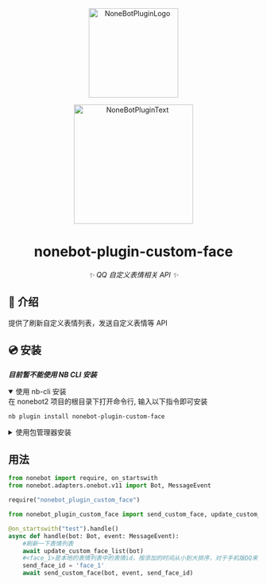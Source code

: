 <div align="center">
  <a href="https://v2.nonebot.dev/store"><img src="https://github.com/A-kirami/nonebot-plugin-template/blob/resources/nbp_logo.png" width="180" height="180" alt="NoneBotPluginLogo"></a>
  <br>
  <p><img src="https://github.com/A-kirami/nonebot-plugin-template/blob/resources/NoneBotPlugin.svg" width="240" alt="NoneBotPluginText"></p>
</div>

<div align="center">

# nonebot-plugin-custom-face

_✨ QQ 自定义表情相关 API  ✨_

<div align="left">

## 📖 介绍

提供了刷新自定义表情列表，发送自定义表情等 API

## 💿 安装

***目前暂不能使用 NB CLI 安装***

<details open>
<summary>使用 nb-cli 安装</summary>
在 nonebot2 项目的根目录下打开命令行, 输入以下指令即可安装

    nb plugin install nonebot-plugin-custom-face

</details>

<details>
<summary>使用包管理器安装</summary>
在 nonebot2 项目的插件目录下, 打开命令行, 根据你使用的包管理器, 输入相应的安装命令

<details>
<summary>pip</summary>

    pip install nonebot-plugin-custom-face
</details>

打开 nonebot2 项目根目录下的 `pyproject.toml` 文件, 在 `[tool.nonebot]` 部分追加写入

    plugins = ["nonebot_plugin_custom_face"]

</details>

## 用法

```python
from nonebot import require, on_startswith
from nonebot.adapters.onebot.v11 import Bot, MessageEvent

require("nonebot_plugin_custom_face")

from nonebot_plugin_custom_face import send_custom_face, update_custom_face_list

@on_startswith("test").handle()
async def handle(bot: Bot, event: MessageEvent):
    #刷新一下表情列表
    await update_custom_face_list(bot)
    #<face_1>是本地的表情列表中的表情id，按添加的时间从小到大排序，对于手机版QQ来说，自定义表情中的最旧一个(也就是列表最下边的一个)的本地表情列表中的id为 face_1
    send_face_id = 'face_1'
    await send_custom_face(bot, event, send_face_id)
```

